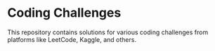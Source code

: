 # Coding Challenges

This repository contains solutions for various coding challenges from platforms like LeetCode, Kaggle, and others.
